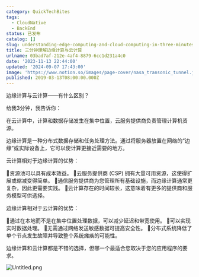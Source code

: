 ```yaml
---
category: QuickTechBites
tags:
  - CloudNative
  - BackEnd
status: 已发布
catalog: []
slug: understanding-edge-computing-and-cloud-computing-in-three-minutes
title: 三分钟理解边缘计算与云计算
urlname: 03bad7af-212e-4af4-8879-6cc1d231a4c0
date: '2023-11-13 22:44:00'
updated: '2024-09-07 17:43:00'
image: 'https://www.notion.so/images/page-cover/nasa_transonic_tunnel.jpg'
published: 2019-03-13T08:00:00.000Z
---
```


边缘计算与云计算——有什么区别？


给我3分钟，我告诉你：


在云计算中，计算和数据存储发生在集中位置，云服务提供商负责管理计算机资源。


边缘计算是一种分布式数据存储和任务处理方法。通过将服务器放置在网络的“边缘”或实际设备上，它可以使计算更接近需要的地方。


云计算相对于边缘计算的优势：


🔹资源池可以具有成本效益。
🔹云服务提供商 (CSP) 拥有大量可用资源，这使得扩展或缩减变得简单。
🔹通信服务提供商为您管理所有基础设施，而边缘计算通常更复杂，因此更需要实践。
🔹云计算存在的时间较长，这意味着有更多的提供商和服务模型可供选择。


边缘计算相对于云计算的优势：


🔸通过在本地而不是在集中位置处理数据，可以减少延迟和带宽使用。
🔸可以实现实时数据处理。
🔸无需通过网络发送敏感数据可提高安全性。
🔸分布式系统降低了单个节点发生故障并导致整个系统瘫痪的可能性。


边缘计算和云计算都是不错的选择，但哪一个最适合您取决于您的应用程序的要求。


![Untitled.png](https://prod-files-secure.s3.us-west-2.amazonaws.com/5d24fe63-e567-4804-86f9-9fdc62e13082/13581d9b-f241-4af1-9995-cb87504adaf1/Untitled.png?X-Amz-Algorithm=AWS4-HMAC-SHA256&X-Amz-Content-Sha256=UNSIGNED-PAYLOAD&X-Amz-Credential=ASIAZI2LB466ZC2C3ROU%2F20250324%2Fus-west-2%2Fs3%2Faws4_request&X-Amz-Date=20250324T213409Z&X-Amz-Expires=3600&X-Amz-Security-Token=IQoJb3JpZ2luX2VjEJ3%2F%2F%2F%2F%2F%2F%2F%2F%2F%2FwEaCXVzLXdlc3QtMiJGMEQCICMFyQYS8ydHkDZ7ydmuEPuJ2R%2BLKwB5cwUIVLPLtKC3AiAly7Enx1HPNsyYW2J%2BfMb0V2QZXm9511zpGevMo8yOcCqIBAj2%2F%2F%2F%2F%2F%2F%2F%2F%2F%2F8BEAAaDDYzNzQyMzE4MzgwNSIMNBzq%2B6EjRKwoK0%2F2KtwDHTgzNwsCyyt0fnp3pZv6jVbIDiJIgWf0DEHM86eQrJ%2FgoMwylnswOX4wAj0RrgngLHT2ElyZgIB3TmqyfXk5GOXGKPkQNO4OgBrs4IoGydy7kdIawBYjw%2BwHJSSEXDvcxg68JrIU9Y95WMhtz9yemAqxy%2Fu76X2J9I%2BlVA2q490smO2HtIc%2BGfo302nUSjmEY5t9XLSZLJOb08MnvNcZiODABW14gSF91W6DiCQMp%2FIzKZcPOtIk7qIQH68DJI3pLHppwQa9npe7RLa%2BbVWgGQuAfvCWfMAAQdqDJH3TiDmYPFiZX8Wiy1w8Cg%2FQ1k4nu1Xv7uMCnCsEDz4yt%2F6j6SiRnx5YsAEF9Go270sMeQGJAX6S6sL3R2xszHAWL74lyKcfKSyRGWdCXoF4PLmSENYneiFlbpao1lsLG4KVw9mT6GyG%2BhCIEkw0ca2QyOmEioNIMAdDLh6EnCtMeE%2F6sdQTn3Y%2F%2B96elHDYpkMPyaGhGijBVmfB4pA3yf5JI3PLCESXFvNKGlEE1Nbj4ohrN11fBDRI7eI%2FajhY0Q5GbnvLGPlmMregbRTe92HEx4MhHzZbPljgatT5ZWjtTZd3Gnqpiv6lVT2cVTVqlCaoM%2BOLE3jqrXqzA16KjpAwpZCHvwY6pgHKgdO%2BkGaRgYE1l1ADd8KaCp9cenoPAGwChXiJS0MmZw9HZ%2FO2wRpZkEyMFtqUECyJbiEaK3tG%2BLiAJWIYZyEa9%2FihwT1KC4iRN8Rm3vQMgUp4yy%2Bq7JHSN%2FWTtzH4hdTshCAxhkvMH%2B4zomdXQJFsC1%2Bn47KV71bn0L5wvlTJtParM2kRC7yg4bxlXi4KPYQCKWdEw63WUDnzTVCfmsTVPAd3csb%2F&X-Amz-Signature=fbd414be0a914d6a6b929ca8d81dc8701c1b7c03e0ad89c968df0985ffe86ae6&X-Amz-SignedHeaders=host&x-id=GetObject)


